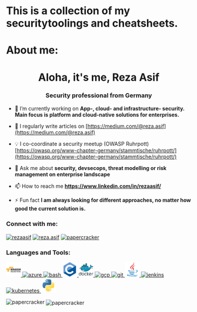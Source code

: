 # This is a collection of my securitytoolings and cheatsheets.


# About me:
<h1 align="center">Aloha, it's me, Reza Asif</h1>
<h3 align="center">Security professional from Germany</h3>

- 🔭 I’m currently working on **App-, cloud- and infrastructure- security. Main focus is platform and cloud-native solutions for enterprises.**

- 📝 I regularly write articles on [https://medium.com/@reza.asif](https://medium.com/@reza.asif)

- 💡 I co-coordinate a security meetup (OWASP Ruhrpott) [https://owasp.org/www-chapter-germany/stammtische/ruhrpott/](https://owasp.org/www-chapter-germany/stammtische/ruhrpott/)

- 💬 Ask me about **security, devsecops, threat modelling or risk management on enterprise landscape**

- 📫 How to reach me **https://www.linkedin.com/in/rezaasif/**

- ⚡ Fun fact **I am always looking for different approaches, no matter how good the current solution is.**

<h3 align="left">Connect with me:</h3>
<p align="left">
<a href="https://linkedin.com/in/rezaasif" target="blank"><img align="center" src="https://raw.githubusercontent.com/rahuldkjain/github-profile-readme-generator/master/src/images/icons/Social/linked-in-alt.svg" alt="rezaasif" height="30" width="40" /></a>
<a href="https://medium.com/@reza.asif" target="blank"><img align="center" src="https://raw.githubusercontent.com/rahuldkjain/github-profile-readme-generator/master/src/images/icons/Social/medium.svg" alt="reza.asif" height="30" width="40" /></a>
<a href="https://www.leetcode.com/papercracker" target="blank"><img align="center" src="https://raw.githubusercontent.com/rahuldkjain/github-profile-readme-generator/master/src/images/icons/Social/leet-code.svg" alt="papercracker" height="30" width="40" /></a>
</p>

<h3 align="left">Languages and Tools:</h3>
<p align="left"> <a href="https://aws.amazon.com" target="_blank" rel="noreferrer"> <img src="https://raw.githubusercontent.com/devicons/devicon/master/icons/amazonwebservices/amazonwebservices-original-wordmark.svg" alt="aws" width="40" height="40"/> </a> <a href="https://azure.microsoft.com/en-in/" target="_blank" rel="noreferrer"> <img src="https://www.vectorlogo.zone/logos/microsoft_azure/microsoft_azure-icon.svg" alt="azure" width="40" height="40"/> </a> <a href="https://www.gnu.org/software/bash/" target="_blank" rel="noreferrer"> <img src="https://www.vectorlogo.zone/logos/gnu_bash/gnu_bash-icon.svg" alt="bash" width="40" height="40"/> </a> <a href="https://www.cprogramming.com/" target="_blank" rel="noreferrer"> <img src="https://raw.githubusercontent.com/devicons/devicon/master/icons/c/c-original.svg" alt="c" width="40" height="40"/> </a> <a href="https://www.docker.com/" target="_blank" rel="noreferrer"> <img src="https://raw.githubusercontent.com/devicons/devicon/master/icons/docker/docker-original-wordmark.svg" alt="docker" width="40" height="40"/> </a> <a href="https://cloud.google.com" target="_blank" rel="noreferrer"> <img src="https://www.vectorlogo.zone/logos/google_cloud/google_cloud-icon.svg" alt="gcp" width="40" height="40"/> </a> <a href="https://git-scm.com/" target="_blank" rel="noreferrer"> <img src="https://www.vectorlogo.zone/logos/git-scm/git-scm-icon.svg" alt="git" width="40" height="40"/> </a> <a href="https://www.java.com" target="_blank" rel="noreferrer"> <img src="https://raw.githubusercontent.com/devicons/devicon/master/icons/java/java-original.svg" alt="java" width="40" height="40"/> </a> <a href="https://www.jenkins.io" target="_blank" rel="noreferrer"> <img src="https://www.vectorlogo.zone/logos/jenkins/jenkins-icon.svg" alt="jenkins" width="40" height="40"/> </a> <a href="https://kubernetes.io" target="_blank" rel="noreferrer"> <img src="https://www.vectorlogo.zone/logos/kubernetes/kubernetes-icon.svg" alt="kubernetes" width="40" height="40"/> </a> <a href="https://www.python.org" target="_blank" rel="noreferrer"> <img src="https://raw.githubusercontent.com/devicons/devicon/master/icons/python/python-original.svg" alt="python" width="40" height="40"/> </a> </p>

<p><img align="left" src="https://github-readme-stats.vercel.app/api/top-langs?username=papercracker&show_icons=true&locale=en&layout=compact" alt="papercracker" /></p>

<p>&nbsp;<img align="center" src="https://github-readme-stats.vercel.app/api?username=papercracker&show_icons=true&locale=en" alt="papercracker" /></p>


